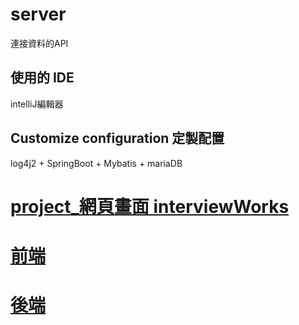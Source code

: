 # server

連接資料的API

## 使用的 IDE

intelliJ編輯器

## Customize configuration 定製配置

log4j2 + SpringBoot + Mybatis + mariaDB
<br>
# [project_網頁畫面 interviewWorks](https://docs.google.com/document/d/1gCORfc04x-23aCrVkFK5VSGcVJyADMHR0zQk3wOMiFY/edit?usp=sharing)
# [前端](https://github.com/LifanC/project_client)
# [後端](https://github.com/LifanC/project_server)